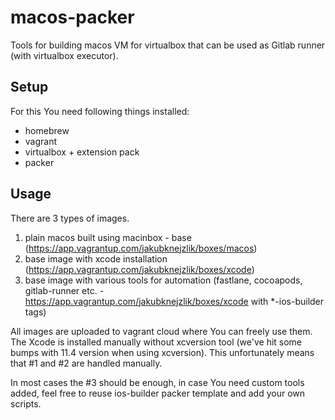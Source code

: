 # macos-packer

Tools for building macos VM for virtualbox that can be used as Gitlab runner (with virtualbox executor).

## Setup

For this You need following things installed:

- homebrew
- vagrant
- virtualbox + extension pack
- packer

## Usage

There are 3 types of images.

1. plain macos built using macinbox - base (https://app.vagrantup.com/jakubknejzlik/boxes/macos)
1. base image with xcode installation (https://app.vagrantup.com/jakubknejzlik/boxes/xcode)
1. base image with various tools for automation (fastlane, cocoapods, gitlab-runner etc. - https://app.vagrantup.com/jakubknejzlik/boxes/xcode with \*-ios-builder tags)

All images are uploaded to vagrant cloud where You can freely use them. The Xcode is installed manually without xcversion tool (we've hit some bumps with 11.4 version when using xcversion). This unfortunately means that #1 and #2 are handled manually.

In most cases the #3 should be enough, in case You need custom tools added, feel free to reuse ios-builder packer template and add your own scripts.
